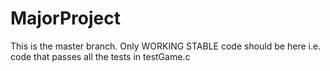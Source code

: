 MajorProject
============

This is the master branch. Only WORKING STABLE code should be here
i.e. code that passes all the tests in testGame.c
